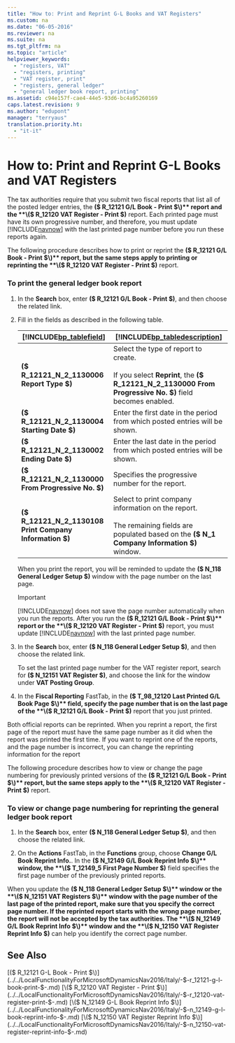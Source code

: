 ```yaml
---
title: "How to: Print and Reprint G-L Books and VAT Registers"
ms.custom: na
ms.date: "06-05-2016"
ms.reviewer: na
ms.suite: na
ms.tgt_pltfrm: na
ms.topic: "article"
helpviewer_keywords: 
  - "registers, VAT"
  - "registers, printing"
  - "VAT register, print"
  - "registers, general ledger"
  - "general ledger book report, printing"
ms.assetid: c94e157f-cae4-44e5-93d6-bc4a95260169
caps.latest.revision: 9
ms.author: "edupont"
manager: "terryaus"
translation.priority.ht: 
  - "it-it"
---
```

# How to: Print and Reprint G-L Books and VAT Registers
The tax authorities require that you submit two fiscal reports that list all of the posted ledger entries, the **\($ R\_12121 G\/L Book \- Print $\)** report and the **\($ R\_12120 VAT Register \- Print $\)** report. Each printed page must have its own progressive number, and therefore, you must update [!INCLUDE[navnow](../../ApplicationDesign/includes/navnow_md.md)] with the last printed page number before you run these reports again.  
  
 The following procedure describes how to print or reprint the **\($ R\_12121 G\/L Book \- Print $\)** report, but the same steps apply to printing or reprinting the **\($ R\_12120 VAT Register \- Print $\)** report.  
  
### To print the general ledger book report  
  
1.  In the **Search** box, enter **\($ R\_12121 G\/L Book \- Print $\)**, and then choose the related link.  
  
2.  Fill in the fields as described in the following table.  
  
    |[!INCLUDE[bp_tablefield](../../ApplicationDesign/includes/bp_tablefield_md.md)]|[!INCLUDE[bp_tabledescription](../../ApplicationDesign/includes/bp_tabledescription_md.md)]|  
    |---------------------------------|---------------------------------------|  
    |**\($ R\_12121\_N\_2\_1130006 Report Type $\)**|Select the type of report to create.<br /><br /> If you select **Reprint**, the **\($ R\_12121\_N\_2\_1130000 From Progressive No. $\)** field becomes enabled.|  
    |**\($ R\_12121\_N\_2\_1130004 Starting Date $\)**|Enter the first date in the period from which posted entries will be shown.|  
    |**\($ R\_12121\_N\_2\_1130002 Ending Date $\)**|Enter the last date in the period from which posted entries will be shown.|  
    |**\($ R\_12121\_N\_2\_1130000 From Progressive No. $\)**|Specifies the progressive number for the report.|  
    |**\($ R\_12121\_N\_2\_1130108 Print Company Information $\)**|Select to print company information on the report.<br /><br /> The remaining fields are populated based on the **\($ N\_1 Company Information $\)** window.|  
  
     When you print the report, you will be reminded to update the **\($ N\_118 General Ledger Setup $\)** window with the page number on the last page.  
  
    > [!IMPORTANT]  
    >  [!INCLUDE[navnow](../../ApplicationDesign/includes/navnow_md.md)] does not save the page number automatically when you run the reports. After you run the **\($ R\_12121 G\/L Book \- Print $\)** report or the **\($ R\_12120 VAT Register \- Print $\)** report, you must update [!INCLUDE[navnow](../../ApplicationDesign/includes/navnow_md.md)] with the last printed page number.  
  
3.  In the **Search** box, enter **\($ N\_118 General Ledger Setup $\)**, and then choose the related link.  
  
     To set the last printed page number for the VAT register report, search for **\($ N\_12151 VAT Register $\)**, and choose the link for the window under **VAT Posting Group**.  
  
4.  In the **Fiscal Reporting** FastTab, in the **\($ T\_98\_12120 Last Printed G\/L Book Page $\)** field, specify the page number that is on the last page of the **\($ R\_12121 G\/L Book \- Print $\)** report that you just printed.  
  
 Both official reports can be reprinted. When you reprint a report, the first page of the report must have the same page number as it did when the report was printed the first time. If you want to reprint one of the reports, and the page number is incorrect, you can change the reprinting information for the report  
  
 The following procedure describes how to view or change the page numbering for previously printed versions of the **\($ R\_12121 G\/L Book \- Print $\)** report, but the same steps apply to the **\($ R\_12120 VAT Register \- Print $\)** report.  
  
### To view or change page numbering for reprinting the general ledger book report  
  
1.  In the **Search** box, enter **\($ N\_118 General Ledger Setup $\)**, and then choose the related link.  
  
2.  On the **Actions** FastTab, in the **Functions** group, choose **Change G\/L Book Reprint Info.**. In the **\($ N\_12149 G\/L Book Reprint Info $\)** window, the **\($ T\_12149\_5 First Page Number $\)** field specifies the first page number of the previously printed reports.  
  
 When you update the **\($ N\_118 General Ledger Setup $\)** window or the **\($ N\_12151 VAT Registers $\)** window with the page number of the last page of the printed report, make sure that you specify the correct page number. If the reprinted report starts with the wrong page number, the report will not be accepted by the tax authorities. The **\($ N\_12149 G\/L Book Reprint Info $\)** window and the **\($ N\_12150 VAT Register Reprint Info $\)** can help you identify the correct page number.  
  
## See Also  
 [\($ R\_12121 G\-L Book \- Print $\)](../../LocalFunctionalityForMicrosoftDynamicsNav2016/Italy/-$-r_12121-g-l-book-print-$-.md)   
 [\($ R\_12120 VAT Register \- Print $\)](../../LocalFunctionalityForMicrosoftDynamicsNav2016/Italy/-$-r_12120-vat-register-print-$-.md)   
 [\($ N\_12149 G\-L Book Reprint Info $\)](../../LocalFunctionalityForMicrosoftDynamicsNav2016/Italy/-$-n_12149-g-l-book-reprint-info-$-.md)   
 [\($ N\_12150 VAT Register Reprint Info $\)](../../LocalFunctionalityForMicrosoftDynamicsNav2016/Italy/-$-n_12150-vat-register-reprint-info-$-.md)